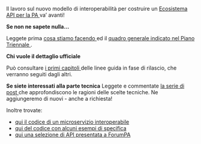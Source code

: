 Il lavoro sul nuovo modello di interoperabilità per costruire un [Ecosistema API per la PA ](https://teamdigitale.governo.it/it/projects/api.htm) va’ avanti!

**Se non ne sapete nulla…**

Leggete prima [cosa stiamo facendo ](https://teamdigitale.governo.it/it/projects/api.htm) ed il [quadro generale indicato nel Piano Triennale ](https://pianotriennale-ict.readthedocs.io/it/latest/doc/05_modello-di-interoperabilita.html).

**Chi vuole il dettaglio ufficiale**

Può consultare [ i primi capitoli ](http://lg-modellointeroperabilita.readthedocs.io/it/latest/) delle linee guida in fase di rilascio, che verranno seguiti dagli altri.

**Se siete interessati alla parte tecnica**
Leggete e commentate [la serie di post ](https://forum.italia.it/search?q=category%3A12%20%40Roberto_Polli) che approfondiscono le ragioni delle scelte tecniche. Ne aggiungeremo di nuovi - anche a richiesta!

Inoltre trovate:

* [qui il codice di un microservizio interoperabile ](https://forum.italia.it/t/creare-api-interoperabili-dove-partire/3491)
* [qui del codice con alcuni esempi di specifica ](https://github.com/teamdigitale/api-openapi-samples)
* [qui una selezione di API presentata a ForumPA ](https://developers.italia.it/it/api/)


